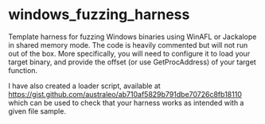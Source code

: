 # windows_fuzzing_harness
Template harness for fuzzing Windows binaries using WinAFL or Jackalope in shared memory mode. The code is heavily commented but will not run out of the box. More specifically, you will need to configure it to load your target binary, and provide the offset (or use GetProcAddress) of your target function.

I have also created a loader script, available at https://gist.github.com/australeo/ab710af5829b791dbe70726c8fb18110 which can be used to check that your harness works as intended with a given file sample.
